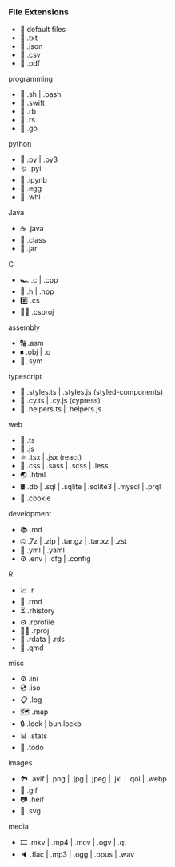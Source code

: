### File Extensions

- 📄 default files
- 📝 .txt
- 💾 .json
- 📗 .csv
- 📕 .pdf

programming

- 🐚 .sh | .bash
- 🦩 .swift
- 💎 .rb
- 🦀 .rs
- 🦫 .go

python

- 🐍 .py | .py3
- 🪱 .pyi
- 📓 .ipynb
- 🥚 .egg
- 🛞 .whl

Java

- ☕️ .java
- 🎃 .class
- 🍯 .jar

C

- 🏎 .c | .cpp
- 🤠 .h | .hpp
- #️⃣ .cs
- 👷‍♂️ .csproj

assembly

- 🔠 .asm
- ⏹ .obj | .o
- 🔣 .sym

typescript

- 💅 .styles.ts | .styles.js (styled-components)
- 🌲 .cy.ts | .cy.js (cypress)
- 🦮 .helpers.ts | .helpers.js

web

- 📘 .ts
- 📒 .js
- ⚛️ .tsx | .jsx (react)
- 💅 .css | .sass | .scss | .less
- 🌏 .html
- 🛢 .db | .sql | .sqlite | .sqlite3 | .mysql | .prql
- 🍪 .cookie

development

- 📚 .md
- 🤐 .7z | .zip | .tar.gz | .tar.xz | .zst
- 🚀 .yml | .yaml
- ⚙️ .env | .cfg | .config

R

- 📈 .r
- 📓 .rmd
- ⏳ .rhistory
- ⚙️ .rprofile
- 👷‍♂️ .rproj
- 💾 .rdata | .rds
- 📘 .qmd

misc

- ⚙️ .ini
- 💿 .iso
- 📋 .log
- 🗺 .map
- 🔒 .lock | bun.lockb
- 📊 .stats
- 🔘 .todo

images

- 🏞 .avif | .png | .jpg | .jpeg | .jxl | .qoi | .webp
- 💃 .gif
- 📷 .heif
- 🎨 .svg

media

- 🎞 .mkv | .mp4 | .mov | .ogv | .qt
- 🔈 .flac | .mp3 | .ogg | .opus | .wav

#
